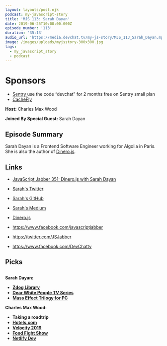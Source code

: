 ```yaml
---
layout: layouts/post.njk
podcast: my-javascript-story
title: 'MJS 113: Sarah Dayan'
date: 2019-06-25T10:00:00.000Z
episode_number: '113'
duration: '35:13'
audio_url: 'https://media.devchat.tv/my-js-story/MJS_113_Sarah_Dayan.mp3'
image: /images/uploads/myjsstory-300x300.jpg
tags:
  - my_javascript_story
  - podcast
---
```

# Sponsors

* [Sentry ](https://sentry.io/welcome/) use the code “devchat” for 2 months free on Sentry small plan
* [CacheFly](https://www.cachefly.com)

**Host:** Charles Max Wood

**Joined By Special Guest:** Sarah Dayan

## **Episode Summary**

Sarah Dayan is a Frontend Software Engineer working for Algolia in Paris. She is also the author of [Dinero.js](https://sarahdayan.github.io/dinero.js/).

## **Links**

* [JavaScript Jabber 351: Dinero.js with Sarah Dayan](https://devchat.tv/js-jabber/jsj-351-dinero-js-with-sarah-dayan/)

* [Sarah's Twitter](https://twitter.com/frontstuff_io?lang=en)
* [Sarah's GitHub](https://github.com/sarahdayan)
* [Sarah's Medium](https://medium.com/@frontstuff) 
* [Dinero.js](https://sarahdayan.github.io/dinero.js/)
* <https://www.facebook.com/javascriptjabber>
* <https://twitter.com/JSJabber>
* <https://www.facebook.com/DevChattv>

## Picks

## 

**Sarah Dayan:**

* ****[**Zdog Library**](https://zzz.dog/)****
* ****[**Dear White People TV Series** ](https://www.imdb.com/title/tt5707802/)****
* ****[**Mass Effect Trilogy for PC**](https://www.origin.com/usa/en-us/store/mass-effect/mass-effect-trilogy)****

**Charles Max Wood:**

* **Taking a roadtrip**
* ****[**Hotels.com**](https://hotels.com/)****
* ****[**Velocity 2019**](https://conferences.oreilly.com/velocity/vl-ca/public/cfp/690)****
* ****[**Food Fight Show**](http://foodfightshow.org/)****
* ****[**Netlify Dev**](https://www.netlify.com/products/dev/)****
